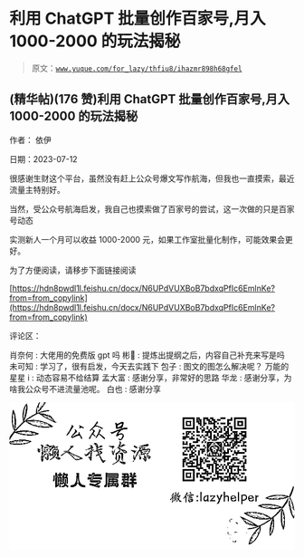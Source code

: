 # 利用 ChatGPT 批量创作百家号,月入 1000-2000 的玩法揭秘

> 原文：[`www.yuque.com/for_lazy/thfiu8/ihazmr898h68gfel`](https://www.yuque.com/for_lazy/thfiu8/ihazmr898h68gfel)



## (精华帖)(176 赞)利用 ChatGPT 批量创作百家号,月入 1000-2000 的玩法揭秘 

作者： 依伊 

日期：2023-07-12 

很感谢生财这个平台，虽然没有赶上公众号爆文写作航海，但我也一直摸索，最近流量主特别好。 

当然，受公众号航海启发，我自己也摸索做了百家号的尝试，这一次做的只是百家号动态 

实测新人一个月可以收益 1000-2000 元，如果工作室批量化制作，可能效果会更好。 

为了方便阅读，请移步下面链接阅读 

[https://hdn8pwdl1l.feishu.cn/docx/N6UPdVUXBoB7bdxqPfIc6EmlnKe?from=from_copylink](https://hdn8pwdl1l.feishu.cn/docx/N6UPdVUXBoB7bdxqPfIc6EmlnKe?from=from_copylink) 

评论区： 

肖奈何 : 大佬用的免费版 gpt 吗 彬🤔 : 提炼出提纲之后，内容自己补充来写是吗 未可知 : 学习了，很有启发，今天去实践下 包子 : 图文的图怎么解决呢？ 万能的星星 i : 动态容易不给结算 孟大富 : 感谢分享，非常好的思路 华龙 : 感谢分享，为啥我公众号不进流量池呢。 白也 : 感谢分享 

![](img/894d30a529e7c37bcd3392323c99941c.png)  